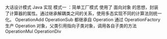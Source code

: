 大话设计模式 Java 实现
模式一 ：简单工厂模式
使用了 面向对象 的思想，封装了计算器的属性。通过继承解耦类之间的关系，使用多态实现不同的计算法则统一化。
OperationAdd
OperationSub    都继承自 Operation    通过 OperationFactory 生产 Operation 对象，父类引用指向子类对象，调用各自子类的方法 
OperationMul
OperationDiv    
